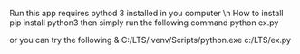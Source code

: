 Run this app requires pythod 3 installed in you computer \n
How to install pip install python3
then simply run the following command 
python ex.py

or you can try the following
& C:/LTS/.venv/Scripts/python.exe c:/LTS/ex.py
